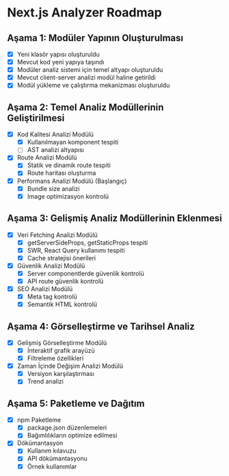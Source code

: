 # Next.js Analyzer Roadmap

## Aşama 1: Modüler Yapının Oluşturulması
- [x] Yeni klasör yapısı oluşturuldu
- [x] Mevcut kod yeni yapıya taşındı
- [x] Modüler analiz sistemi için temel altyapı oluşturuldu
- [x] Mevcut client-server analizi modül haline getirildi
- [x] Modül yükleme ve çalıştırma mekanizması oluşturuldu

## Aşama 2: Temel Analiz Modüllerinin Geliştirilmesi
- [x] Kod Kalitesi Analizi Modülü
  - [x] Kullanılmayan komponent tespiti
  - [ ] AST analizi altyapısı
- [x] Route Analizi Modülü
  - [x] Statik ve dinamik route tespiti
  - [x] Route haritası oluşturma
- [x] Performans Analizi Modülü (Başlangıç)
  - [x] Bundle size analizi
  - [x] Image optimizasyon kontrolü

## Aşama 3: Gelişmiş Analiz Modüllerinin Eklenmesi
- [x] Veri Fetching Analizi Modülü
  - [x] getServerSideProps, getStaticProps tespiti
  - [x] SWR, React Query kullanımı tespiti
  - [x] Cache stratejisi önerileri
- [x] Güvenlik Analizi Modülü
  - [x] Server componentlerde güvenlik kontrolü
  - [x] API route güvenlik kontrolü
- [x] SEO Analizi Modülü
  - [x] Meta tag kontrolü
  - [x] Semantik HTML kontrolü

## Aşama 4: Görselleştirme ve Tarihsel Analiz
- [x] Gelişmiş Görselleştirme Modülü
  - [x] İnteraktif grafik arayüzü
  - [x] Filtreleme özellikleri
- [x] Zaman İçinde Değişim Analizi Modülü
  - [x] Versiyon karşılaştırması
  - [x] Trend analizi

## Aşama 5: Paketleme ve Dağıtım
- [x] npm Paketleme
  - [x] package.json düzenlemeleri
  - [x] Bağımlılıkların optimize edilmesi
- [x] Dökümantasyon
  - [x] Kullanım kılavuzu
  - [x] API dökümantasyonu
  - [x] Örnek kullanımlar
